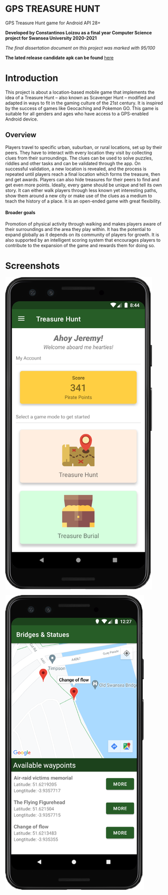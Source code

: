 # GPS TREASURE HUNT
GPS Treasure Hunt game for Android API 28+

**Developed by Constantinos Loizou as a final year Computer Science project for Swansea University 2020-2021**

*The final dissertation document on this project was marked with 95/100*

**The lated release candidate apk can be found** [here]([RC3][DEBUG]_treasure_hunt.apk)
<H1>Introduction</H1>
This project is about a location-based mobile game that implements the idea of a Treasure Hunt – also known as Scavenger Hunt – modified and adapted in ways to fit in the gaming culture of the 21st century. It is inspired by the success of games like Geocaching and Pokemon GO. This game is suitable for all genders and ages who have access to a GPS-enabled Android device.

<H2>Overview</H2>
Players travel to specific urban, suburban, or rural locations, set up by their peers. They have to interact with every location they visit by collecting clues from their surroundings. The clues can be used to solve puzzles, riddles and other tasks and can be validated through the app. On successful validation, a new location is revealed, and the process is repeated until players reach a final location which forms the treasure, then and get awards. Players can also hide treasures for their peers to find and get even more points. Ideally, every game should be unique and tell its own story. It can either walk players through less known yet interesting paths, show them around a new city or make use of the clues as a medium to teach the history of a place. It is an open-ended game with great flexibility.

<H4>Broader goals</H4>

Promotion of physical activity through walking and makes players aware of their surroundings and the area they play within. It has the potential to expand globally as it depends on its community of players for growth. It is also supported by an intelligent scoring system that encourages players to contribute to the expansion of the game and rewards them for doing so.

# Screenshots

![alt text](https://github.com/tefkros777/treasure-hunt/blob/master/Screenshots/dashboard.png?raw=true)

![alt text](https://github.com/tefkros777/treasure-hunt/blob/master/Screenshots/waypoint_list.png)
